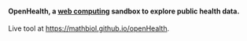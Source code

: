 #### **OpenHealth**, a [web computing](https://en.wikipedia.org/wiki/Web_computing) sandbox to explore public health data.
Live tool at https://mathbiol.github.io/openHealth.
